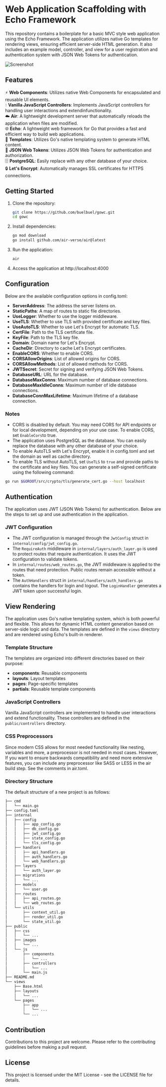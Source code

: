 # Web Application Scaffolding with Echo Framework

This repository contains a boilerplate for a basic MVC style web application using the Echo Framework. The application utilizes native Go templates for rendering views, ensuring efficient server-side HTML generation. It also includes an example model, controller, and view for a user registration and authentication system with JSON Web Tokens for authentication.

![Screenshot](https://github.com/buelbuel/gowc/blob/main/public/images/screenshot.png?raw=true)

## Features

⚡️ **Web Components**: Utilizes native Web Components for encapsulated and reusable UI elements.  
💧 **Vanilla JavaScript Controllers**: Implements JavaScript controllers for handling user interactions and extendinfunctionality.  
☁️ **Air**: A lightweight development server that automatically reloads the application when files are modified.  
🌐 **Echo**: A lightweight web framework for Go that provides a fast and efficient way to build web applications.  
📄 **Templates**: Utilizes Go's native templating system to generate HTML content.  
🔐 **JSON Web Tokens**: Utilizes JSON Web Tokens for authentication and authorization.  
🗄️ **PostgreSQL**: Easily replace with any other database of your choice.  
🔒 **Let's Encrypt**: Automatically manages SSL certificates for HTTPS connections.  

## Getting Started

1. Clone the repository:
    ```bash
    git clone https://github.com/buelbuel/gowc.git
    cd gowc
    ```
2. Install dependencies:
    ```bash
    go mod download
    go install github.com/air-verse/air@latest
    ```
3. Run the application:
    ```bash
    air
    ```
4. Access the application at http://localhost:4000

## Configuration

Below are the available configuration options in config.toml:

- **ServerAddress**: The address the server listens on.
- **StaticPaths**: A map of routes to static file directories.
- **UseLogger**: Whether to use the logger middleware.
- **UseTLS**: Whether to use TLS with provided certificate and key files.
- **UseAutoTLS**: Whether to use Let's Encrypt for automatic TLS.
- **CertFile**: Path to the TLS certificate file.
- **KeyFile**: Path to the TLS key file.
- **Domain**: Domain name for Let's Encrypt.
- **CacheDir**: Directory to cache Let's Encrypt certificates.
- **EnableCORS**: Whether to enable CORS.
- **CORSAllowOrigins**: List of allowed origins for CORS.
- **CORSAllowMethods**: List of allowed methods for CORS.
- **JWTSecret**: Secret for signing and verifying JSON Web Tokens.
- **DatabaseURL**: URL for the database.
- **DatabaseMaxConns**: Maximum number of database connections.
- **DatabaseMaxIdleConns**: Maximum number of idle database connections.
- **DatabaseConnMaxLifetime**: Maximum lifetime of a database connection.

### Notes

* CORS is disabled by default. You may need CORS for API endpoints or for local development, depending on your use case. To enable CORS, set `EnableCors`to true.
* The application uses PostgreSQL as the database. You can easily replace the database with any other database of your choice.
* To enable AutoTLS with Let's Encrypt, enable it in config.toml and set the domain as well as cache directory.
* To enable TLS without AutoTLS, set `UseTLS` to `true` and provide paths to the certificate and key files. You can generate a self-signed certificate using the following command:

```bash
go run $GOROOT/src/crypto/tls/generate_cert.go --host localhost
```

## Authentication

The application uses JWT (JSON Web Tokens) for authentication. Below are the steps to set up and use authentication in the application.

### JWT Configuration

* The JWT configuration is managed through the `JwtConfig` struct in `internal/config/jwt_config.go`.
* The `RequireAuth` middleware in `internal/layers/auth_layer.go` is used to protect routes that require authentication. It uses the JWT configuration to validate tokens.
* In `internal/routes/web_routes.go`, the JWT middleware is applied to the routes that need protection. Public routes remain accessible without a token.
* The `AuthHandlers` struct in `internal/handlers/auth_handlers.go` contains the handlers for login and logout. The `LoginHandler` generates a JWT token upon successful login.

## View Rendering

The application uses Go's native templating system, which is both powerful and flexible. This allows for dynamic HTML content generation based on server-side logic and data. The templates are defined in the `views` directory and are rendered using Echo's built-in renderer.

### Template Structure

The templates are organized into different directories based on their purpose:

- **components**: Reusable components
- **layouts**: Layout templates
- **pages**: Page-specific templates
- **partials**: Reusable template components

### JavaScript Controllers

Vanilla JavaScript controllers are implemented to handle user interactions and extend functionality. These controllers are defined in the `public/controllers` directory.

### CSS Preprocessors

Since modern CSS allows for most needed functionality like nesting, variables and more, a preprocessor is not needed in most cases. However, If you want to ensure backwards compatibility and need more extensive features, you can include any preprocessor like SASS or LESS in the air build step. See the comments in air.toml.

### Directory Structure

The default structure of a new project is as follows:

```bash
├── cmd
│   └── main.go
├── config.toml
├── internal
│   ├── config
│   │   ├── app_config.go
│   │   ├── db_config.go
│   │   ├── jwt_config.go
│   │   ├── state_config.go
│   │   └── tls_config.go
│   ├── handlers
│   │   ├── api_handlers.go
│   │   ├── auth_handlers.go
│   │   └── web_handlers.go
│   ├── layers
│   │   └── auth_layer.go
│   ├── migrations
│   │   └── ...
│   ├── models
│   │   └── user.go
│   ├── routes
│   │   ├── api_routes.go
│   │   └── web_routes.go
│   └── utils
│       ├── context_util.go
│       ├── render_util.go
│       └── state_util.go
├── public
│   ├── css
│   │   └── ...
│   ├── images
│   │   └── ...
│   └── js
│       ├── components
│       │   └── ...
│       ├── controllers
│       │   └── ...
│       └── main.js
├── README.md
└── views
    ├── Base.html
    ├── layouts
    │   └── ...
    └── pages
        ├── app
        │   └── ...
        └── ...
```

## Contribution

Contributions to this project are welcome. Please refer to the contributing guidelines before making a pull request.

## License

This project is licensed under the MIT License - see the LICENSE file for details.
